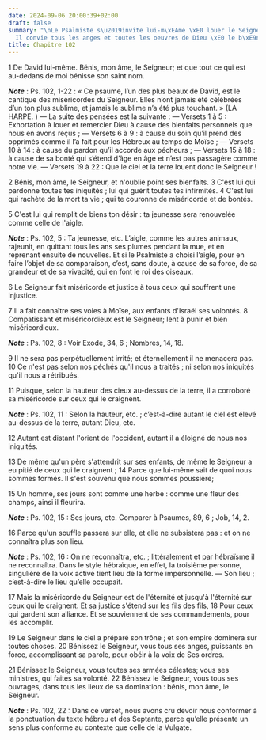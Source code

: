 ```yaml
---
date: 2024-09-06 20:00:39+02:00
draft: false
summary: "\nLe Psalmiste s\u2019invite lui-m\xEAme \xE0 louer le Seigneur de ses bienfaits.\n\
  Il convie tous les anges et toutes les oeuvres de Dieu \xE0 le b\xE9nir avec lui.\n"
title: Chapitre 102
---
```





1 De David lui-même. Bénis, mon âme, le Seigneur; et que tout ce qui est au-dedans de moi bénisse son saint nom.

***Note*** :  Ps. 102, 1-22 : « Ce psaume, l’un des plus beaux de David, est le cantique des miséricordes du Seigneur. Elles n’ont jamais été célébrées d’un ton plus sublime, et jamais le sublime n’a été plus touchant. » (LA HARPE. ) ― La suite des pensées est la suivante : ― Versets 1 à 5 : Exhortation à louer et remercier Dieu à cause des bienfaits personnels que nous en avons reçus ; ― Versets 6 à 9 : à cause du soin qu’il prend des opprimés comme il l’a fait pour les Hébreux au temps de Moïse ; ― Versets 10 à 14 : à cause du pardon qu’il accorde aux pécheurs ; ― Versets 15 à 18 : à cause de sa bonté qui s’étend d’âge en âge et n’est pas passagère comme notre vie. ― Versets 19 à 22 : Que le ciel et la terre louent donc le Seigneur !


2 Bénis, mon âme, le Seigneur, et n'oublie point ses bienfaits. 3 C'est lui qui pardonne toutes tes iniquités ; lui qui guérit toutes tes infirmités. 4 C'est lui qui rachète de la mort ta vie ; qui te couronne de miséricorde et de bontés.


5 C'est lui qui remplit de biens ton désir : ta jeunesse sera renouvelée comme celle de l'aigle.

***Note*** :  Ps. 102, 5 : Ta jeunesse, etc. L’aigle, comme les autres animaux, rajeunit, en quittant tous les ans ses plumes pendant la mue, et en reprenant ensuite de nouvelles. Et si le Psalmiste a choisi l’aigle, pour en faire l’objet de sa comparaison, c’est, sans doute, à cause de sa force, de sa grandeur et de sa vivacité, qui en font le roi des oiseaux.

6 Le Seigneur fait miséricorde et justice à tous ceux qui souffrent une injustice.


7 Il a fait connaître ses voies à Moïse, aux enfants d'Israël ses volontés. 8 Compatissant et miséricordieux est le Seigneur; lent à punir et bien miséricordieux.

***Note*** :  Ps. 102, 8 : Voir Exode, 34, 6 ; Nombres, 14, 18.


9 Il ne sera pas perpétuellement irrité; et éternellement il ne menacera pas. 10 Ce n'est pas selon nos péchés qu'il nous a traités ; ni selon nos iniquités qu'il nous a rétribués.


11 Puisque, selon la hauteur des cieux au-dessus de la terre, il a corroboré sa miséricorde sur ceux qui le craignent.

***Note*** :  Ps. 102, 11 : Selon la hauteur, etc. ; c’est-à-dire autant le ciel est élevé au-dessus de la terre, autant Dieu, etc.

12 Autant est distant l'orient de l'occident, autant il a éloigné de nous nos iniquités.


13 De même qu'un père s'attendrit sur ses enfants, de même le Seigneur a eu pitié de ceux qui le craignent ; 14 Parce que lui-même sait de quoi nous sommes formés. Il s'est souvenu que nous sommes poussière;


15 Un homme, ses jours sont comme une herbe : comme une fleur des champs, ainsi il fleurira.

***Note*** :  Ps. 102, 15 : Ses jours, etc. Comparer à Psaumes, 89, 6 ; Job, 14, 2.

16 Parce qu'un souffle passera sur elle, et elle ne subsistera pas : et on ne connaîtra plus son lieu.

***Note*** :  Ps. 102, 16 : On ne reconnaîtra, etc. ; littéralement et par hébraïsme il ne reconnaîtra. Dans le style hébraïque, en effet, la troisième personne, singulière de la voix active tient lieu de la forme impersonnelle. ― Son lieu ; c’est-à-dire le lieu qu’elle occupait.


17 Mais la miséricorde du Seigneur est de l'éternité et jusqu'à l'éternité sur ceux qui le craignent. Et sa justice s'étend sur les fils des fils, 18 Pour ceux qui gardent son alliance. Et se souviennent de ses commandements, pour les accomplir.


19 Le Seigneur dans le ciel a préparé son trône ; et son empire dominera sur toutes choses. 20 Bénissez le Seigneur, vous tous ses anges, puissants en force, accomplissant sa parole, pour obéir à la voix de Ses ordres.


21 Bénissez le Seigneur, vous toutes ses armées célestes; vous ses ministres, qui faites sa volonté. 22 Bénissez le Seigneur, vous tous ses ouvrages, dans tous les lieux de sa domination : bénis, mon âme, le Seigneur.

***Note*** :  Ps. 102, 22 : Dans ce verset, nous avons cru devoir nous conformer à la ponctuation du texte hébreu et des Septante, parce qu’elle présente un sens plus conforme au contexte que celle de la Vulgate.

